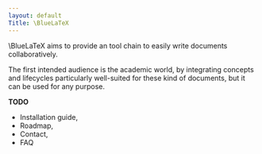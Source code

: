 ```yaml
---
layout: default
Title: \BlueLaTeX
---
```

\BlueLaTeX aims to provide an tool chain to easily write documents collaboratively.

The first intended audience is the academic world, by integrating concepts and lifecycles particularly well-suited for these kind of documents, but it can be used for any purpose.

**TODO**

 - Installation guide,
 - Roadmap,
 - Contact,
 - FAQ

